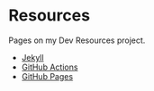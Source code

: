 # Resources

Pages on my Dev Resources project.

- [Jekyll](https://michaelcurrin.github.io/dev-resources/resources/jekyll/)
- [GitHub Actions](https://michaelcurrin.github.io/dev-resources/resources/ci-cd/github-actions/)
- [GitHub Pages](https://michaelcurrin.github.io/dev-resources/resources/web/github-pages.html)
